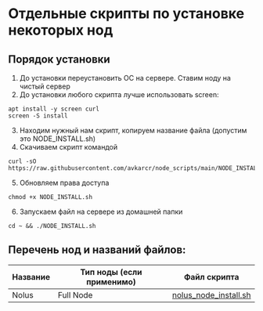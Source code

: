 # Отдельные скрипты по установке некоторых нод
## Порядок установки
1. До установки переустановить ОС на сервере. Ставим ноду на чистый сервер
2. До установки любого скрипта лучше использовать screen:
```
apt install -y screen curl
screen -S install
```
3. Находим нужный нам скрипт, копируем название файла (допустим это NODE_INSTALL.sh)
4. Скачиваем скрипт командой
```
curl -sO https://raw.githubusercontent.com/avkarcr/node_scripts/main/NODE_INSTALL.sh
```
5. Обновляем права доступа
```
chmod +x NODE_INSTALL.sh
```
6. Запускаем файл на сервере из домашней папки
```
cd ~ && ./NODE_INSTALL.sh
```
## Перечень нод и названий файлов:
| Название | Тип ноды (если применимо) | Файл скрипта |
| ------------ | --------- | --------------------- |
| Nolus        | Full Node | [nolus_node_install.sh](https://raw.githubusercontent.com/avkarcr/node_scripts/main/nolus_install.sh) |

